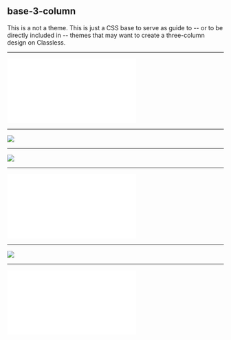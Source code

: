 ## base-3-column

This is a not a theme. This is just a CSS base to serve as guide to -- or to be directly included in -- themes that may want to create a three-column design on Classless.

---

![](desc.md)

---

![](LICENSE)

---

![](Makefile)

---

![](README.md)

---

![](src)

---

![](theme.css)
